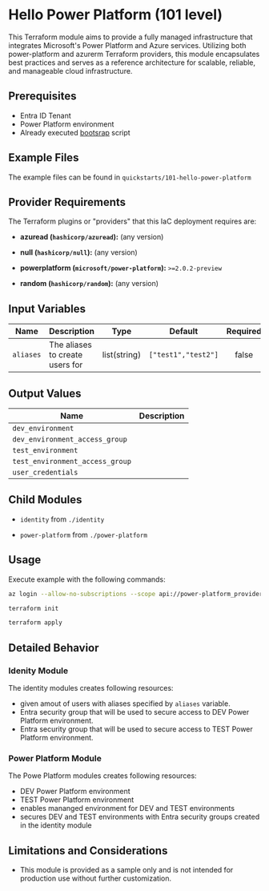 <!-- This document is auto-generated. Do not edit directly. Make changes to README.md.tmpl instead. -->
# Hello Power Platform (101 level)

This Terraform module aims to provide a fully managed infrastructure that integrates Microsoft's Power Platform and Azure services. Utilizing both power-platform and azurerm Terraform providers, this module encapsulates best practices and serves as a reference architecture for scalable, reliable, and manageable cloud infrastructure.

## Prerequisites

- Entra ID Tenant
- Power Platform environment
- Already executed [bootsrap](../../bootstrap/README.md) script

## Example Files

The example files can be found in `quickstarts/101-hello-power-platform`

## Provider Requirements

The Terraform plugins or "providers" that this IaC deployment requires are:

- **azuread (`hashicorp/azuread`):** (any version)

- **null (`hashicorp/null`):** (any version)

- **powerplatform (`microsoft/power-platform`):** `>=2.0.2-preview`

- **random (`hashicorp/random`):** (any version)

## Input Variables

| Name | Description | Type | Default | Required |
|------|-------------|------|---------|:--------:|
| `aliases` | The aliases to create users for | list(string) | `["test1","test2"]` | false |

## Output Values

| Name | Description |
|------|-------------|
| `dev_environment` |  |
| `dev_environment_access_group` |  |
| `test_environment` |  |
| `test_environment_access_group` |  |
| `user_credentials` |  |

## Child Modules

- `identity` from `./identity`

- `power-platform` from `./power-platform`

## Usage

Execute example with the following commands:

```bash
az login --allow-no-subscriptions --scope api://power-platform_provider_terraform/.default

terraform init

terraform apply
```

## Detailed Behavior

### Idenity Module

The identity modules creates following resources:

- given amout of users with aliases specified by `aliases` variable.
- Entra security group that will be used to secure access to DEV Power Platform environment.
- Entra security group that will be used to secure access to TEST Power Platform environment.

### Power Platform Module

The Powe Platform modules creates following resources:

- DEV Power Platform environment
- TEST Power Platform environment
- enables mananged environment for DEV and TEST environments
- secures DEV and TEST environments with Entra security groups created in the identity module

## Limitations and Considerations

- This module is provided as a sample only and is not intended for production use without further customization.
